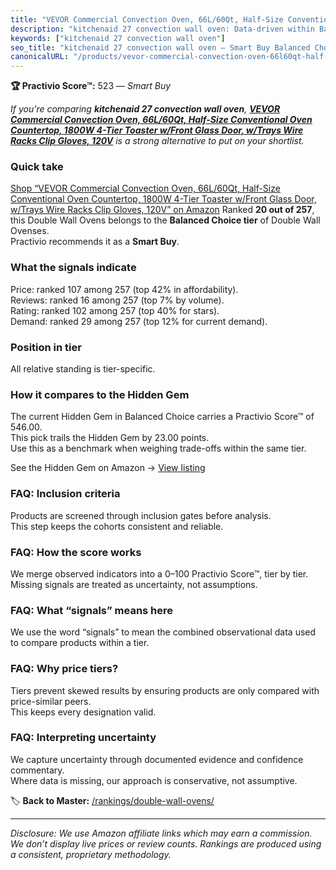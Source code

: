 ```yaml
---
title: "VEVOR Commercial Convection Oven, 66L/60Qt, Half-Size Conventional Oven Countertop, 1800W 4-Tier Toaster w/Front Glass Door, w/Trays Wire Racks Clip Gloves, 120V"
description: "kitchenaid 27 convection wall oven: Data-driven within Balanced Choice ranking using the Practivio Score™. Positioned by quality, value, demand, findability, m…"
keywords: ["kitchenaid 27 convection wall oven"]
seo_title: "kitchenaid 27 convection wall oven — Smart Buy Balanced Choice (2025)"
canonicalURL: "/products/vevor-commercial-convection-oven-66l60qt-half-size-conventional-oven-countertop-1800w-4-tier-toaster-wfront-glass-door-wtrays-wire-racks-clip-gloves-120v-B09QGHYFY3/"
---
```


**🏆 Practivio Score™:** 523 — _Smart Buy_


*If you're comparing **kitchenaid 27 convection wall oven**, **[VEVOR Commercial Convection Oven, 66L/60Qt, Half-Size Conventional Oven Countertop, 1800W 4-Tier Toaster w/Front Glass Door, w/Trays Wire Racks Clip Gloves, 120V](https://www.amazon.com/dp/B09QGHYFY3?tag=practivio-20)** is a strong alternative to put on your shortlist.*
### Quick take
[Shop “VEVOR Commercial Convection Oven, 66L/60Qt, Half-Size Conventional Oven Countertop, 1800W 4-Tier Toaster w/Front Glass Door, w/Trays Wire Racks Clip Gloves, 120V” on Amazon](https://www.amazon.com/dp/B09QGHYFY3?tag=practivio-20)
Ranked **20 out of 257**, this Double Wall Ovens belongs to the **Balanced Choice tier** of Double Wall Ovenses.  
Practivio recommends it as a **Smart Buy**.

### What the signals indicate
Price: ranked 107 among 257 (top 42% in affordability).  
Reviews: ranked 16 among 257 (top 7% by volume).  
Rating: ranked 102 among 257 (top 40% for stars).  
Demand: ranked 29 among 257 (top 12% for current demand).

### Position in tier
All relative standing is tier-specific.

### How it compares to the Hidden Gem
The current Hidden Gem in Balanced Choice carries a Practivio Score™ of 546.00.  
This pick trails the Hidden Gem by 23.00 points.  
Use this as a benchmark when weighing trade-offs within the same tier.  

See the Hidden Gem on Amazon → [View listing](https://www.amazon.com/dp/B09B7SB46R?tag=practivio-20)

### FAQ: Inclusion criteria
Products are screened through inclusion gates before analysis.  
This step keeps the cohorts consistent and reliable.

### FAQ: How the score works
We merge observed indicators into a 0–100 Practivio Score™, tier by tier.  
Missing signals are treated as uncertainty, not assumptions.

### FAQ: What “signals” means here
We use the word “signals” to mean the combined observational data used to compare products within a tier.

### FAQ: Why price tiers?
Tiers prevent skewed results by ensuring products are only compared with price-similar peers.  
This keeps every designation valid.

### FAQ: Interpreting uncertainty
We capture uncertainty through documented evidence and confidence commentary.  
Where data is missing, our approach is conservative, not assumptive.


🏷️ **Back to Master:** [/rankings/double-wall-ovens/](/rankings/double-wall-ovens/)

---
_Disclosure: We use Amazon affiliate links which may earn a commission. We don’t display live prices or review counts. Rankings are produced using a consistent, proprietary methodology._
